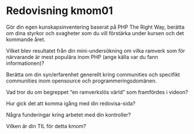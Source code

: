 ---
---
Redovisning kmom01
=========================

Gör din egen kunskapsinventering baserat på PHP The Right Way, berätta om dina styrkor och svagheter som du vill förstärka under kursen och det kommande året.

Vilket blev resultatet från din mini-undersökning om vilka ramverk som för närvarande är mest populära inom PHP (ange källa var du fann informationen)?

Berätta om din syn/erfarenhet generellt kring communities och specifikt communities inom opensource och programmeringsdomänen.

Vad tror du om begreppet “en ramverkslös värld” som framfördes i videon?

Hur gick det att komma igång med din redovisa-sida?

Några funderingar kring arbetet med din kontroller?

Vilken är din TIL för detta kmom?
